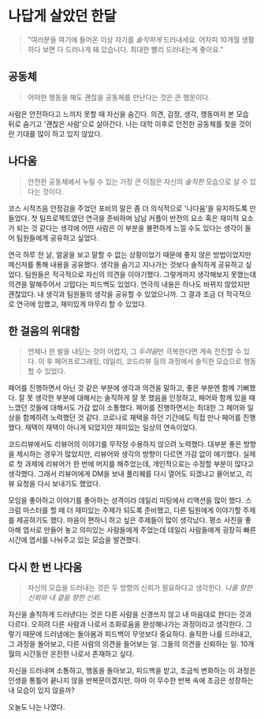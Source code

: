 # 나답게 살았던 한달
> "여러분들 여기에 들어온 이상 자기를 *솔직하게* 드러내세요. 어차피 10개월 생활하다 보면 다 드러나게 돼 있습니다. 최대한 빨리 드러내는게 좋아요."


## 공동체
  
> 어떠한 행동을 해도 괜찮을 공동체를 만난다는 것은 큰 행운이다.

사람은 안전하다고 느끼지 못할 때 자신을 숨긴다. 의견, 감정, 생각, 행동마저 본 모습 뒤로 숨기고 '괜찮은 사람'으로 살아간다. 나는 대학 이후로 안전한 공동체를 찾을 것이란 기대를 많이 하고 있지 않았다. 
  


## 나다움
  
> 안전한 공동체에서 누릴 수 있는 가장 큰 이점은 자신의 *솔직한* 모습으로 살 수 있다는 것이다.

코스 시작즈음 안정감을 주었던 포비의 말은 좀 더 의식적으로 '나다움'을 유지하도록 만들었다. 첫 팀프로젝트였던 연극을 준비하며 남남 커플이 반전의 요소 혹은 재미적 요소가 되는 것 같다는 생각에 어떤 사람은 이 부분을 불편하게 느낄 수도 있다는 생각이 들어 팀원들에게 공유하고 싶었다.
  


연극 하루 전 날, 얼굴을 보고 말할 수 없는 상황이었기 때문에 좋지 않은 방법이었지만 메신저를 통해 내용을 공유했다. 생각을 숨기고 지나가는 것보다 솔직하게 공유하고 싶었다. 팀원들은 적극적으로 자신의 의견을 이야기했다. 그렇게까지 생각해보지 못했는데 의견을 말해주어서 고맙다는 피드백도 있었다. 연극의 내용은 하나도 바뀌지 않았지만 괜찮았다. 내 생각과 팀원들의 생각을 공유할 수 있었으니까. 그 결과 조금 더 적극적으로 연극에 임했고, 재미있게 마무리 할 수 있었다.
  


## 한 걸음의 위대함
  
> 언제나 한 발을 내딛는 것이 어렵지, 그 *두려움*만 극복한다면 계속 전진할 수 있다. 이 후 페어프로그래밍, 데일리, 코드리뷰 등의 과정에서 솔직한 모습으로 행동할 수 있었다.

페어를 진행하면서 아닌 것 같은 부분에 생각과 의견을 말하고, 좋은 부분엔 함께 기뻐했다. 잘 못 생각한 부분에 대해서는 솔직하게 잘 못 했음을 인정하고, 페어와 함께 있을 때 느꼈던 것들에 대해서도 가감 없이 소통했다. 페어를 진행하면서는 최대한 그 페어와 일상을 함께하려 노력했던 것 같다. 코로나로 재택을 하던 기간에도 직접 만나 페어를 진행했다. 재택이 재택이 아니게 되었지만 재미있는 일상의 연속이었다.
  


코드리뷰에서도 리뷰어의 이야기를 무작정 수용하지 않으려 노력했다. 대부분 좋은 방향을 제시하는 경우가 많았지만, 리뷰어와 생각의 방향이 다르면 가감 없이 얘기했다. 실제로 첫 과제에 리뷰어가 한 번에 머지를 해주었는데, 개인적으로는 수정할 부분이 많다고 생각했다. 그래서 리뷰어에게 DM을 보내 풀리퀘를 다시 열어도 되겠냐고 물어보고, 리뷰 요청을 다시 보내기도 했었다.
  


모임을 좋아하고 이야기를 좋아하는 성격이라 데일리 미팅에서 리액션을 많이 했다. 스크럼 마스터를 할 때 더 재미있는 주제가 되도록 준비했고, 다른 팀원에게 이야기할 주제를 제공하기도 했다. 마음이 편하니 하고 싶은 주제들이 많이 생각났다. 평소 사진을 좋아해 엽서로 만들어 놓고 의미있는 사람들에게 주었는데 데일리 사람들에게 굉장히 빠른 시간에 엽서를 나눠주고 있는 모습을 발견했다.
  


## 다시 한 번 나다움
  
> 자신의 모습을 드러내는 것은 두 방향의 신뢰가 필요하다고 생각한다. *나를 향한 신뢰와 내 곁을 향한 신뢰*.  

자신을 솔직하게 드러낸다는 것은 다른 사람을 신경쓰지 않고 내 마음대로 한다는 것과 다르다. 오히려 다른 사람과 나로서 조화로움을 완성해나가는 과정이라고 생각한다. 그렇기 때문에 드러냄에는 돌아봄과 피드백이 무엇보다 중요하다. 솔직한 나를 드러내고, 그 과정을 돌아보고, 다른 사람의 의견을 들어보는 일. 그들의 의견을 신뢰하는 일. 10개월의 시간동안 온전한 나로서 존재하고 싶다.
  


자신을 드러내며 소통하고, 행동을 돌아보고, 피드백을 받고, 조금씩 변화하는 이 과정은 인생을 통틀어 끝나지 않을 반복문이겠지만, 아마 이 무수한 반복 속에 조금은 성장하는 내 모습이 있지 않을까?

오늘도 나는 나였다.


